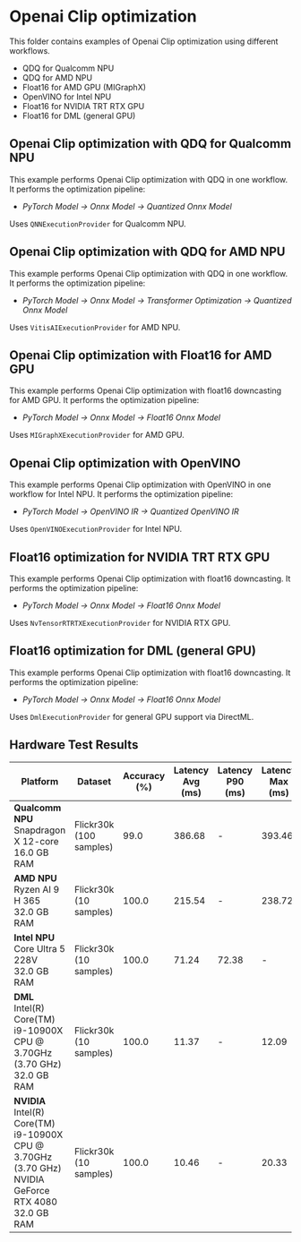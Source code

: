# Openai Clip optimization

This folder contains examples of Openai Clip optimization using different workflows.

- QDQ for Qualcomm NPU
- QDQ for AMD NPU
- Float16 for AMD GPU (MIGraphX)
- OpenVINO for Intel NPU
- Float16 for NVIDIA TRT RTX GPU
- Float16 for DML (general GPU)

## Openai Clip optimization with QDQ for Qualcomm NPU

This example performs Openai Clip optimization with QDQ in one workflow. It performs the optimization pipeline:

- *PyTorch Model -> Onnx Model -> Quantized Onnx Model*

Uses `QNNExecutionProvider` for Qualcomm NPU.

## Openai Clip optimization with QDQ for AMD NPU

This example performs Openai Clip optimization with QDQ in one workflow. It performs the optimization pipeline:

- *PyTorch Model -> Onnx Model -> Transformer Optimization -> Quantized Onnx Model*

Uses `VitisAIExecutionProvider` for AMD NPU.

## Openai Clip optimization with Float16 for AMD GPU

This example performs Openai Clip optimization with float16 downcasting for AMD GPU. It performs the optimization pipeline:

- *PyTorch Model -> Onnx Model -> Float16 Onnx Model*

Uses `MIGraphXExecutionProvider` for AMD GPU.

## Openai Clip optimization with OpenVINO

This example performs Openai Clip optimization with OpenVINO in one workflow for Intel NPU. It performs the optimization pipeline:

- *PyTorch Model -> OpenVINO IR -> Quantized OpenVINO IR*

Uses `OpenVINOExecutionProvider` for Intel NPU.

## Float16 optimization for NVIDIA TRT RTX GPU

This example performs Openai Clip optimization with float16 downcasting. It performs the optimization pipeline:

- *PyTorch Model -> Onnx Model -> Float16 Onnx Model*

Uses `NvTensorRTRTXExecutionProvider` for NVIDIA RTX GPU.

## Float16 optimization for DML (general GPU)

This example performs Openai Clip optimization with float16 downcasting. It performs the optimization pipeline:

- *PyTorch Model -> Onnx Model -> Float16 Onnx Model*

Uses `DmlExecutionProvider` for general GPU support via DirectML.

## Hardware Test Results

| Platform | Dataset | Accuracy (%)  | Latency Avg (ms) | Latency P90 (ms) | Latency Max (ms) | Latency Min (ms) | Throughput Avg (samples/sec) | Throughput Max (samples/sec) | Throughput Min (samples/sec) |
|----------|---------|--------------|------------------|------------------|------------------|------------------|------------------------------|------------------------------|------------------------------|
| **Qualcomm NPU**<br/>Snapdragon X 12-core<br/>16.0 GB RAM  | Flickr30k (100 samples) | 99.0 | 386.68 | - | 393.46 | 380.80 | 2.50 | 2.66 | 1.43 |
| **AMD NPU**<br/>Ryzen AI 9 H 365<br/>32.0 GB RAM  | Flickr30k (10 samples) | 100.0 |  215.54 | - | 238.72 | 189.61 | 4.51 | 5.08 | 4.10 |
| **Intel NPU**<br/>Core Ultra 5 228V<br/>32.0 GB RAM  | Flickr30k (10 samples) | 100.0 | 71.24 | 72.38 | - | - | 13.88 | 14.10 | 13.52 |
| **DML**<br/>Intel(R) Core(TM) i9-10900X CPU @ 3.70GHz (3.70 GHz)<br/>32.0 GB RAM   | Flickr30k (10 samples) | 100.0 | 11.37 | - | 12.09 | 10.99 | 87.62 | 91.38 | 81.50 |
| **NVIDIA**<br/>Intel(R) Core(TM) i9-10900X CPU @ 3.70GHz (3.70 GHz) <br/>NVIDIA GeForce RTX 4080<br/>32.0 GB RAM  | Flickr30k (10 samples) | 100.0 | 10.46 | - | 20.33 | 8.98 | 107.77 | 119.52 | 87.15 |

